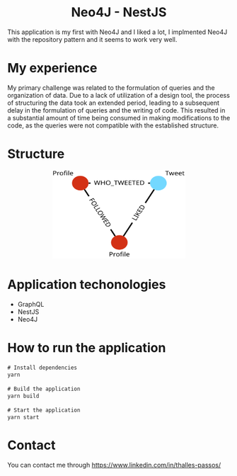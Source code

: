 <h1 align="center">Neo4J - NestJS</h1>

This application is my first with Neo4J and I liked a lot, I implmented Neo4J with the repository pattern and it seems to work very well.

# My experience

My primary challenge was related to the formulation of queries and the organization of data. Due to a lack of utilization of a design tool, the process of structuring the data took an extended period, leading to a subsequent delay in the formulation of queries and the writing of code. This resulted in a substantial amount of time being consumed in making modifications to the code, as the queries were not compatible with the established structure.

# Structure

<p align="center">
<img src="structure.svg" width="300" height="200">
</p>

# Application techonologies

- GraphQL
- NestJS
- Neo4J

# How to run the application

```
# Install dependencies
yarn

# Build the application
yarn build

# Start the application
yarn start
```

# Contact

You can contact me through https://www.linkedin.com/in/thalles-passos/
